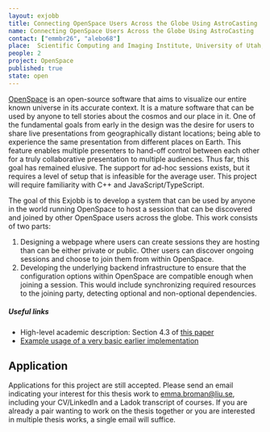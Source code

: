 ```yaml
---
layout: exjobb
title: Connecting OpenSpace Users Across the Globe Using AstroCasting 
name: Connecting OpenSpace Users Across the Globe Using AstroCasting 
contact: ["emmbr26", "alebo68"]
place:  Scientific Computing and Imaging Institute, University of Utah, Salt Lake City
people: 2
project: OpenSpace
published: true
state: open
---
```


[OpenSpace](https://openspaceproject.com) is an open-source software that aims to visualize our entire known universe in its accurate context.  It is a mature software that can be used by anyone to tell stories about the cosmos and our place in it.  One of the fundamental goals from early in the design was the desire for users to share live presentations from geographically distant locations;  being able to experience the same presentation from different places on Earth.  This feature enables multiple presenters to hand-off control between each other for a truly collaborative presentation to multiple audiences.  Thus far, this goal has remained elusive.  The support for ad-hoc sessions exists, but it requires a level of setup that is infeasible for the average user.  This project will require familiarity with C++ and JavaScript/TypeScript.

The goal of this Exjobb is to develop a system that can be used by anyone in the world running OpenSpace to host a session that can be discovered and joined by other OpenSpace users across the globe.  This work consists of two parts:
  1. Designing a webpage where users can create sessions they are hosting than can be either private or public.  Other users can discover ongoing sessions and choose to join them from within OpenSpace.
  1. Developing the underlying backend infrastructure to ensure that the configuration options within OpenSpace are compatible enough when joining a session.  This would include synchronizing required resources to the joining party, detecting optional and non-optional dependencies.

##### Useful links
- High-level academic description: Section 4.3 of [this paper](https://alexanderbock.github.io/papers/vis19-bock-openspace-system.pdf)
- [Example usage of a very basic earlier implementation](https://www.youtube.com/watch?v=oEFz5JxLd8w)

## Application
<!--
Please send an email indicating your interest for this or other thesis works to [emma.broman@liu.se](mailto:emma.broman@liu.se) including your CV/LinkedIn and a Ladok transcript of courses until EOD **15th of October, 2022**. If you are already a pair wanting to work on the thesis together or you are interested in multiple thesis works, a single email will suffice. 

Applications are accepted on a rolling basis.
-->

Applications for this project are still accepted. Please send an email indicating your interest for this thesis work to [emma.broman@liu.se](mailto:emma.broman@liu.se), including your CV/LinkedIn and a Ladok transcript of courses. If you are already a pair wanting to work on the thesis together or you are interested in multiple thesis works, a single email will suffice.
